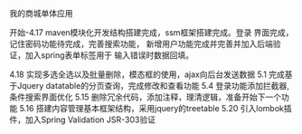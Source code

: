 我的商城单体应用

开始-4.17 
maven模块化开发结构搭建完成，ssm框架搭建完成。登录
界面完成，记住密码功能待完成，完善搜索功能，
新增用户功能完成并完善并加入后端验证，加入spring表单标签用于
输入错误时数据回填。

4.18
实现多选全选以及批量删除，模态框的使用，ajax向后台发送数据
5.1
完成基于Jquery datatable的分页查询，完成修改和查看功能
5.4
登录功能添加拦截器,条件搜索界面优化
5.15
删除冗余代码，添加注释，理清逻辑，准备开始下一个功能
5.16
搭建内容管理基本框架结构，采用jquery的treetable
5.20
引入lombok插件，加入Spring Validation JSR-303验证  
